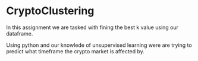 # CryptoClustering

In this assignment we are tasked with fining the best k value using our dataframe. 

Using python and our knowlede of unsupervised learning were are trying to predict what timeframe the crypto market is affected by. 

